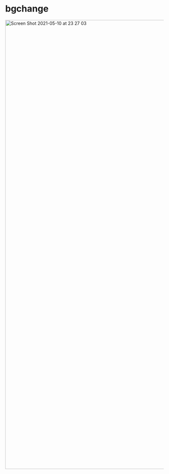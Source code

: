 # bgchange

<img width="1431" alt="Screen Shot 2021-05-10 at 23 27 03" src="https://user-images.githubusercontent.com/74892817/117753988-7006fd00-b1e7-11eb-885f-e2a40ea82dba.png">

